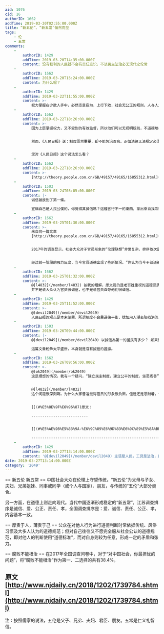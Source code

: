 ```yaml
---
aid: 1076
cid: 16
authorID: 1662
addTime: 2019-03-20T02:55:00.000Z
title: “新五伦”、“新五常”悄然而至
tags:
    - 伦
    - 五常
comments:
    -
        authorID: 1429
        addTime: 2019-03-20T14:35:00.000Z
        content: 没有权利的人民就不会有责任意识，不谈民主法治必无现代之伦常
    -
        authorID: 1662
        addTime: 2019-03-20T15:24:00.000Z
        content: 为什么呢？
    -
        authorID: 1429
        addTime: 2019-03-22T11:55:00.000Z
        content: >-
            权力掌握在少数人手中，必然恣意妄为，上行下效，社会无公正的规则，人与人之间必竞争于阴谋诡计，统治者为了维护自己的统治，以愚民之策，使人民竭力争夺私利而忘记公义，以达到分而治之的目的。
    -
        authorID: 1662
        addTime: 2019-03-22T18:26:00.000Z
        content: >-
            因为上层掌握权力，又不受到的有效监督，所以他们可以无视明规则，不道德地牟取私利。论语说：君子之德风，小人之德草。上层的行为品德会被下层的人学习效仿。整个社会的道德水平下降，而这正中统治者下怀。因为这有利于他们浑水摸鱼。


            然而，《人民日报》说：制度固然重要，却不能包治百病。正如法律无法规定必须对陌生人微笑一样，道德的温情不能只靠法律涵养。……许多时候，正因为某些机制还不够合理，源自个体的道德努力才显得格外珍贵。唯有借助这种想象的力量，我们才能及时填补制度的价值真空，并积聚起改善制度的道德力量。


            您对《人民日报》这个说法怎么看？
    -
        authorID: 1662
        addTime: 2019-03-22T18:26:00.000Z
        content: >-
            [http://theory.people.com.cn/GB/49157/49165/16855312.html](http://theory.people.com.cn/GB/49157/49165/16855312.html)
    -
        authorID: 1503
        addTime: 2019-03-24T05:05:00.000Z
        content: |-
            诚信被放到了第一條。

            宣稱自己是人民公僕的，你覺得其誠信嗎？這種言行不一的東西，拿出來自我吹噓自討其辱。
    -
        authorID: 1662
        addTime: 2019-03-25T01:30:00.000Z
        content: >-
            来自同一篇文章
            [http://theory.people.com.cn/GB/49157/49165/16855312.html](http://theory.people.com.cn/GB/49157/49165/16855312.html)


            2017年的调查显示，社会大众对于官员形象的”伦理联想”非常复杂，排序依次是：官僚、有权有势、公仆、有本事、决定命运、贪官、惹不起躲得起、遇到大事可以信任的人。虽有19.3%认同为“公仆，为老百姓谋福利”，2.9%“遇到大事可以信任的人”，但其他都比较复杂，甚至负面。


            经过前一阶段的强力反腐，当今官员道德出现了些新情况。“你认为当今干部道德中最突出的问题是什么？”2013年和2017年两次调查，共识度较高，八大问题中一般变化都只是相邻两大问题调换次序：“贪污受贿”与“以权谋私”在第一、二位中互换位置；“生活作风腐败”和“政绩工程，折腾百姓”在第三、四位中互换位置；“铺张浪费”和“拉帮结派”在第七、八位中互换位置。变化最大的只有一个，即“平庸，不作为”，从第五位上升到第三位；位序唯一没变的，是“官僚主义”在两次调查中都处于第六位，说明“平庸，不作为”已经成为官员道德的新问题。
    -
        authorID: 1662
        addTime: 2019-03-25T01:32:00.000Z
        content: >-
            @[l4832](/member/l4832) 按我的理解，原文说的是老百姓重视的道德品质，以诚信为第一位。
            并不是说大众认为官员很诚信，也不是说官员自夸他们很诚信。
    -
        authorID: 1429
        addTime: 2019-03-25T11:52:00.000Z
        content: >-
            @[devil2049](/member/devil2049)
            人民日报的观点是本末倒置，所谓制度不良靠道德平衡，犹如用人潮去阻挡洪流，所以说，当今最道德的事情，就是建立民主制度。只有建立公平的制度，惩恶扬善，无人敢置身于法外，则行善之人，万众景仰，行恶之人不敢触犯众怒，社会秩序自然清明。
    -
        authorID: 1503
        addTime: 2019-03-26T09:44:00.000Z
        content: |-
            @[devil2049](/member/devil2049) 以誠信為第一的國民有多少？ 如果是主流，共匪就沒有了生存空間。

            這篇文章粉飾太平盛世，本身就是沒有誠信的證據。
    -
        authorID: 1662
        addTime: 2019-03-26T09:56:00.000Z
        content: >-
            @[ok2049](/member/ok2049)
            这是理想的情况。我有一个疑问，“建立民主制度，建立公平的制度，惩恶扬善”这几项行动的主语是谁呢？这些事业谁有能力主导呢？主导者的品行如何保证呢？


            @[l4832](/member/l4832)
            这个问题很深刻啊。为什么大家普遍觉得官员的形象很负面，但是还是忍耐着。也许根本没有替代选项。


            [](#%E5%8E%9F%E6%96%87)原文：

            --------------------------


            [](#%E5%AE%98%E5%83%9A-%E6%9C%89%E6%9D%83%E6%9C%89%E5%8A%BF-%E5%85%AC%E4%BB%86-%E6%9C%89%E6%9C%AC%E4%BA%8B-%E5%86%B3%E5%AE%9A%E5%91%BD%E8%BF%90-%E8%B4%AA%E5%AE%98-%E6%83%B9%E4%B8%8D%E8%B5%B7%E8%BA%B2%E5%BE%97%E8%B5%B7-%E9%81%87%E5%88%B0%E5%A4%A7%E4%BA%8B%E5%8F%AF%E4%BB%A5%E4%BF%A1%E4%BB%BB%E7%9A%84%E4%BA%BA-%E8%99%BD%E6%9C%8919-3-%E8%AE%A4%E5%90%8C%E4%B8%BA-%E5%85%AC%E4%BB%86-%E4%B8%BA%E8%80%81%E7%99%BE%E5%A7%93%E8%B0%8B%E7%A6%8F%E5%88%A9-2-9-%E9%81%87%E5%88%B0%E5%A4%A7%E4%BA%8B%E5%8F%AF%E4%BB%A5%E4%BF%A1%E4%BB%BB%E7%9A%84%E4%BA%BA-%E4%BD%86%E5%85%B6%E4%BB%96%E9%83%BD%E6%AF%94%E8%BE%83%E5%A4%8D%E6%9D%82-%E7%94%9A%E8%87%B3%E8%B4%9F%E9%9D%A2)官僚、有权有势、公仆、有本事、决定命运、贪官、惹不起躲得起、遇到大事可以信任的人。虽有19.3%认同为“公仆，为老百姓谋福利”，2.9%“遇到大事可以信任的人”，但其他都比较复杂，甚至负面。

            -----------------------------------------------------------------------------------------------------------------------------------------------------------------------------------------------------------------------------------------------------------------------------------------------------------------------------------------------------------------------------------------------------------------------------------------------------------------------------------------------------------------------------------------------------------------------------------------------------------------------------------------------------------------------------------------------------------------------------------------------------------------------
    -
        authorID: 1429
        addTime: 2019-03-27T13:14:00.000Z
        content: '@[devil2049](/member/devil2049) 主语是人民，工具是法治，原则是透明，方法是自治'
date: 2019-03-27T13:14:00.000Z
category: '2049'
---
```


\== 新五伦 新五常 == 中国社会大众在伦理上守望传统，“新五伦”为父母与子女、夫妇、兄弟姐妹、同事或同学（或个人与国家）、朋友，与传统的“五伦”大部分契合。

另一方面，在道德上则走向现代。当代中国逐渐形成稳定的“新五常”，江苏调查排序是诚信、爱、公正、责任、孝，全国调查排序是：爱、诚信、责任、公正、孝，内容基本一致。

\== 厚责于人，薄责于己 == 公众在对他人行为进行道德判断时常依据传统、风俗习惯及大多人认为的道德规范；但对自己往往又不愿完全服从社会公认的道德规范，即对他人的判断使用“道德标准”，而对自身则较为任意，形成一定的矛盾和张力。

\== 腐败不能根治 == 在2017年全国调查问卷中，对于“对中国社会，你最担忧的问题”，将“腐败不能根治”作为第一、二选择的共有38.4%，

[](#%E5%8E%9F%E6%96%87-http-www-njdaily-cn-2018-1202-1739784-shtml)原文 [http://www.njdaily.cn/2018/1202/1739784.shtml](http://www.njdaily.cn/2018/1202/1739784.shtml)
--------------------------------------------------------------------------------------------------------------------------------------------------------------------

注：按照儒家的说法，五伦是父子、兄弟、夫妇、君臣、朋友。五常是仁义礼智信。
